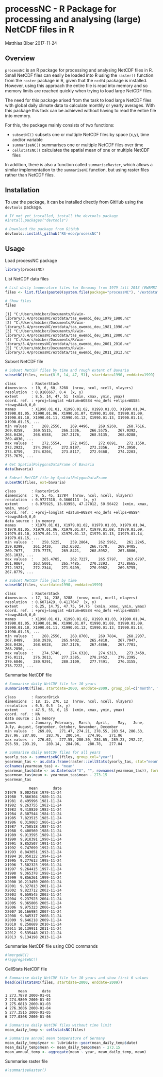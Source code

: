 processNC - R Package for processing and analysing (large) NetCDF files in R
================
Matthias Biber
2017-11-24

Overview
--------

`processNC` is an R package for processing and analysing NetCDF files in R. Small NetCDF files can easily be loaded into R using the `raster()` function from the `raster` package in R, given that the `ncdf4` package is installed. However, using this approach the entire file is read into memory and so memory limits are reached quickly when trying to load large NetCDF files.

The need for this package arised from the task to load large NetCDF files with global daily climate data to calculate monthly or yearly averages. With this package this task can be achieved without having to read the entire file into memory.

For this, the package mainly consists of two functions:

-   `subsetNC()` subsets one or multiple NetCDF files by space (x,y), time and/or variable
-   `summariseNC()` summarises one or multiple NetCDF files over time
-   `cellstatsNC()` calculates the spatial mean of one or multiple NetCDF files

In addition, there is also a function called `summariseRaster`, which allows a similar implementation to the `summariseNC` function, but using raster files rather than NetCDF files.

<!-- You can learn more about the different functions in `vignette("processNC")`.-->
Installation
------------

To *use* the package, it can be installed directly from GitHub using the `devtools` package.

``` r
# If not yet installed, install the devtools package
#install.packages("devtools")

# Download the package from GitHub
devtools::install_github("RS-eco/processNC")
```

Usage
-----

Load processNC package

``` r
library(processNC)
```

List NetCDF data files

``` r
# List daily temperature files for Germany from 1979 till 2013 (EWEMBI ISIMIP2b data)
files <- list.files(paste0(system.file(package="processNC"), "/extdata"), full.names=T)

# Show files
files
```

    [1] "C:/Users/mbiber/Documents/R/win-library/3.4/processNC/extdata/tas_ewembi_deu_1979_1980.nc"
    [2] "C:/Users/mbiber/Documents/R/win-library/3.4/processNC/extdata/tas_ewembi_deu_1981_1990.nc"
    [3] "C:/Users/mbiber/Documents/R/win-library/3.4/processNC/extdata/tas_ewembi_deu_1991_2000.nc"
    [4] "C:/Users/mbiber/Documents/R/win-library/3.4/processNC/extdata/tas_ewembi_deu_2001_2010.nc"
    [5] "C:/Users/mbiber/Documents/R/win-library/3.4/processNC/extdata/tas_ewembi_deu_2011_2013.nc"

Subset NetCDF file

``` r
# Subset NetCDF files by time and rough extent of Bavaria
subsetNC(files, ext=c(8.5, 14, 47, 51), startdate=1990, enddate=1999)
```

    class       : RasterStack 
    dimensions  : 10, 6, 60, 3288  (nrow, ncol, ncell, nlayers)
    resolution  : 0.9166667, 0.4  (x, y)
    extent      : 8.5, 14, 47, 51  (xmin, xmax, ymin, ymax)
    coord. ref. : +proj=longlat +datum=WGS84 +no_defs +ellps=WGS84 +towgs84=0,0,0 
    names       : X1990.01.01, X1990.01.02, X1990.01.03, X1990.01.04, X1990.01.05, X1990.01.06, X1990.01.07, X1990.01.08, X1990.01.09, X1990.01.10, X1990.01.11, X1990.01.12, X1990.01.13, X1990.01.14, X1990.01.15, ... 
    min values  :    268.2550,    269.4496,    269.9260,    268.7616,    269.0258,    269.5515,    266.3336,    266.5575,    267.9392,    268.0426,    268.6588,    267.2176,    268.5135,    268.0288,    269.4830, ... 
    max values  :    272.5554,    272.0455,    272.0891,    272.1550,    273.2923,    274.2967,    272.8197,    273.3356,    274.3950,    273.8759,    274.0204,    273.8117,    272.9468,    274.2203,    275.7679, ... 

``` r
# Get SpatialPolygonsDataFrame of Bavaria
data(bavaria)

# Subset NetCDF file by SpatialPolygonDataFrame
subsetNC(files, ext=bavaria)
```

    class       : RasterBrick 
    dimensions  : 9, 5, 45, 12784  (nrow, ncol, ncell, nlayers)
    resolution  : 0.9727318, 0.3660113  (x, y)
    extent      : 8.975925, 13.83958, 47.27012, 50.56422  (xmin, xmax, ymin, ymax)
    coord. ref. : +proj=longlat +datum=WGS84 +no_defs +ellps=WGS84 +towgs84=0,0,0 
    data source : in memory
    names       : X1979.01.01, X1979.01.02, X1979.01.03, X1979.01.04, X1979.01.05, X1979.01.06, X1979.01.07, X1979.01.08, X1979.01.09, X1979.01.10, X1979.01.11, X1979.01.12, X1979.01.13, X1979.01.14, X1979.01.15, ... 
    min values  :    258.5225,    259.2864,    262.5962,    261.2245,    259.8299,    261.2420,    262.6502,    266.7570,    269.9405,    269.7677,    270.7775,    269.8421,    268.8952,    267.8006,    265.1033, ... 
    max values  :    265.4785,    262.7227,    265.5797,    263.6797,    261.9867,    263.5001,    265.7485,    270.3293,    273.8665,    272.1921,    272.2344,    271.9499,    270.9982,    269.5755,    267.8779, ... 

``` r
# Subset NetCDF file just by time
subsetNC(files, startdate=1990, enddate=1999)
```

    class       : RasterStack 
    dimensions  : 17, 14, 238, 3288  (nrow, ncol, ncell, nlayers)
    resolution  : 0.6071429, 0.4117647  (x, y)
    extent      : 6.25, 14.75, 47.75, 54.75  (xmin, xmax, ymin, ymax)
    coord. ref. : +proj=longlat +datum=WGS84 +no_defs +ellps=WGS84 +towgs84=0,0,0 
    names       : X1990.01.01, X1990.01.02, X1990.01.03, X1990.01.04, X1990.01.05, X1990.01.06, X1990.01.07, X1990.01.08, X1990.01.09, X1990.01.10, X1990.01.11, X1990.01.12, X1990.01.13, X1990.01.14, X1990.01.15, ... 
    min values  :    268.2550,    268.8760,    269.7884,    268.2937,    267.8489,    268.2939,    265.9402,    265.4810,    267.7947,    268.0426,    268.6028,    267.2176,    267.4866,    267.7701,    268.2850, ... 
    max values  :    274.5740,    274.6320,    274.9313,    273.3459,    276.0111,    276.3013,    277.2385,    278.2452,    279.2395,    279.6846,    280.9291,    280.3109,    277.7491,    276.3155,    278.7222, ... 

Summarise NetCDF file

``` r
# Summarise daily NetCDF file for 10 years 
summariseNC(files, startdate=2000, enddate=2009, group_col=c("month", "year"))
```

    class       : RasterBrick 
    dimensions  : 18, 15, 270, 12  (nrow, ncol, ncell, nlayers)
    resolution  : 0.5, 0.5  (x, y)
    extent      : 47.5, 55, 6, 15  (xmin, xmax, ymin, ymax)
    coord. ref. : NA 
    data source : in memory
    names       : January, February,  March,  April,    May,   June,   July, August, September, October, November, December 
    min values  :  269.89,   271.47, 274.21, 278.55, 283.54, 286.53, 287.96, 287.80,    283.78,  280.54,   274.96,   271.06 
    max values  :  276.62,   277.55, 280.30, 284.65, 289.23, 292.27, 293.59, 293.19,    289.14,  284.96,   280.78,   277.04 

``` r
# Summarise daily NetCDF files for all years
yearly_tas <- summariseNC(files, group_col="year")
yearmean_tas <- as.data.frame(raster::cellStats(yearly_tas, stat="mean"))
colnames(yearmean_tas) <- "mean"
yearmean_tas$date <- as.Date(sub("X", "", rownames(yearmean_tas)), format="%Y")
yearmean_tas$mean <- yearmean_tas$mean - 273.15
yearmean_tas
```

               mean       date
    X1979  8.002458 1979-11-24
    X1980  7.866304 1980-11-24
    X1981  8.495996 1981-11-24
    X1982  9.263755 1982-11-24
    X1983  9.418830 1983-11-24
    X1984  8.307544 1984-11-24
    X1985  7.823515 1985-11-24
    X1986  8.319883 1986-11-24
    X1987  7.750518 1987-11-24
    X1988  9.400560 1988-11-24
    X1989  9.913595 1989-11-24
    X1990  9.918391 1990-11-24
    X1991  8.852507 1991-11-24
    X1992  9.747699 1992-11-24
    X1993  8.843051 1993-11-24
    X1994 10.058122 1994-11-24
    X1995  9.277613 1995-11-24
    X1996  7.502323 1996-11-24
    X1997  9.264415 1997-11-24
    X1998  9.365378 1998-11-24
    X1999  9.856261 1999-11-24
    X2000 10.213450 2000-11-24
    X2001  9.327813 2001-11-24
    X2002  9.823712 2002-11-24
    X2003  9.659545 2003-11-24
    X2004  9.237923 2004-11-24
    X2005  9.365806 2005-11-24
    X2006  9.975323 2006-11-24
    X2007 10.166984 2007-11-24
    X2008  9.845317 2008-11-24
    X2009  9.646218 2009-11-24
    X2010  8.258689 2010-11-24
    X2011 10.139911 2011-11-24
    X2012  9.535448 2012-11-24
    X2013  9.134198 2013-11-24

Summarise NetCDF file using CDO commands

``` r
#?mergeNC()
#?aggregateNC()
```

CellStats NetCDF file

``` r
# Summarise daily NetCDF file for 10 years and show first 6 values
head(cellstatsNC(files, startdate=2000, enddate=2009))
```

          mean       date
    1 273.7878 2000-01-01
    2 274.9809 2000-01-02
    3 275.6813 2000-01-03
    4 276.3606 2000-01-04
    5 277.3515 2000-01-05
    6 277.0308 2000-01-06

``` r
# Summarise daily NetCDF files without time limit
mean_daily_temp <- cellstatsNC(files)

# Summarise annual mean temperature of Germany 
mean_daily_temp$year <- lubridate::year(mean_daily_temp$date)
mean_daily_temp$mean <- mean_daily_temp$mean - 273.15
mean_annual_temp <- aggregate(mean ~ year, mean_daily_temp, mean)
```

Summarise raster file

``` r
#?summariseRaster()
```
